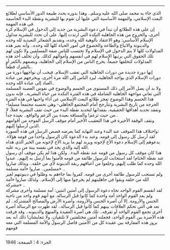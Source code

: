 ------------------------------------------------------------------------

الذي جاء به محمد صلى الله عليه وسلم.. وهذا بدوره يحدد طبيعة الدور
الأساسي لطلائع البعث الإسلامي، والمهمة الأساسية التي عليها أن تقوم بها
للبشرية ونقطة البدء الحاسمة في هذه المهمة.  
إن على هذه الطلائع أن تبدأ في دعوة البشرية من جديد إلى الدخول في الإسلام
كرة أخرى، والخروج من هذه الجاهلية النكدة التي ارتدت إليها. على أن تحدد
للبشرية مدلول الإسلام الأساسي: وهو الاعتقاد بألوهية الله وحده، وتقديم
الشعائر التعبدية لله وحده والدينونة والاتباع والطاعة والخضوع في أمور
الحياة كلها لله وحده.. وأنه بغير هذه المدلولات كلها لا يتم الدخول في
الإسلام ولا تحتسب للناس صفة المسلمين ولا تكون لهم تلك الحقوق التي يرتبها
الإسلام لهم في أنفسهم وأموالهم كذلك. وأن تخلف أحد هذه المدلولات كتخلفها
جميعاً، يخرج الناس من الإسلام إلى الجاهلية، ويصمهم بالكفر أو بالشرك
قطعاً..  
إنها دورة جديدة من دورات الجاهلية التي تعقب الإسلام. فيجب أن تواجهها
دورة من دورات الإسلام الذي يواجه الجاهلية، ليرد الناس إلى الله مرة أخرى،
ويخرجهم من عبادة العباد إلى عبادة الله وحده..  
ولا بد أن يصل الأمر إلى ذلك المستوى من الحسم والوضوح في نفوس العصبة
المسلمة التي تعاني مواجهة الجاهلية الشاملة في هذه الفترة النكدة من حياة
البشرية.. فإنه بدون هذا الحسم وهذا الوضوح تعجز طلائع البعث الإسلامي عن
أداء واجبها في هذه الفترة الحرجة من تاريخ البشرية وتتأرجح أمام المجتمع
الجاهلي- وهي تحسبه مجتمعاً مسلماً- وتفقد تحديد أهدافها الحقيقية، بفقدانها
لتحديد نقطة البدء من حيث تقف البشرية فعلاً، لا من حيث تزعم! والمسافة
بعيدة بين الزعم والواقع.. بعيدة جداً..  
ونقف الوقفة الأخيرة في هذا التعقيب الأخير أمام موقف الرسل الموحد من
أقوامهم الذين أرسلوا إليهم.  
واختلاف هذا الموقف عند البدء وعند النهاية كما يعرضه قصص الرسل في هذه
السورة:  
لقد أرسل كل رسول إلى قومه. وعند بدء الدعوة كان الرسول واحداً من قومه
هؤلاء. يدعوهم إلى الإسلام دعوة الأخ لإخوته ويريد لهم ما يريد الأخ لإخوته
من الخير الذي هداه الله إليه والذي يجد في نفسه بينة من ربه عليه.  
هذا كان موقف كل رسول من قومه عند نقطة البدء.. ولكن هذا لم يكن موقف أي
رسول عند نقطة الختام! لقد استجابت للرسول طائفة من قومه فآمنوا بما أرسل
به إليهم.. عبدوا الله وحده كما طلب إليهم، وخلعوا من أعناقهم ربقة
الدينونة لأي من خلقه.. وبذلك صاروا مسلمين.. صاروا «أمة مسلمة» ..  
ولم تستجب للرسول طائفة أخرى من قومه. كفروا بما جاءهم به وظلوا في
دينونتهم لغير الله من خلقه وبقوا في جاهليتهم لم يخرجوا منها إلى
الإسلام.. ولذلك صاروا «أمة مشركة» ..  
لقد انقسم القوم الواحد تجاه دعوة الرسول إلى أمتين اثنتين: أمة مسلمة
وأخرى مشركة ولم يعد القوم الواحد أمة واحدة كما كانوا قبل الرسالة. مع
أنهم قوم واحد من ناحية الجنس والأرومة. إلا أن آصرة الجنس والأرومة، وآصرة
الأرض والمصالح المشتركة.. لم تعد هي التي تحكم العلاقات بينهم كما كانوا
قبل الرسالة.. لقد ظهرت مع الرسالة آصرة أخرى تجمع القوم الواحد أو تفرقه..
تلك هي آصرة العقيدة والمنهج والدينونه.. وقد فرقت هذه الآصرة بين القوم
الواحد، فجعلته أمتين مختلفتين لا تلتقيان، ولا تتعايشان! ذلك أنه بعد بروز
هذه المفارقة بين عقيدة كل من الأمتين فاصل الرسولُ والأمة المسلمة التي معه
قومهم

------------------------------------------------------------------------

الجزء: 4 ¦ الصفحة: 1946
